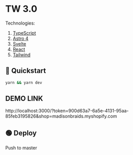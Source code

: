 # TW 3.0

Technologies:

1. [TypeScript](https://www.typescriptlang.org/)
1. [Astro 4](https://astro.build/)
1. [Svelte](https://svelte.dev/docs/introduction)
1. [React](https://react.dev/learn)
1. [Tailwind](https://tailwindcss.com/)

## 🏁 Quickstart

``` bash
yarn && yarn dev
```

## DEMO LINK

http://localhost:3000/?token=900d63a7-6a5e-4131-95aa-85feb3195826&shop=madisonbraids.myshopify.com

## 🟢 Deploy

Push to master